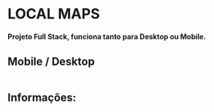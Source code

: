 # LOCAL MAPS

<h4>Projeto Full Stack, funciona tanto para Desktop ou Mobile.</h4>

<h2>Mobile / Desktop</h2>
<div align="center">
  
  <img src="https://github.com/Michaeleduardoo/MapsApp/assets/106412874/65d32e8b-8197-48dd-86f1-341a394a4f0b" alt="">

</div>
<h2>Informações:</h2>



